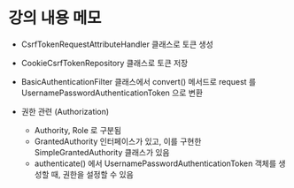 # 강의 내용 메모

- CsrfTokenRequestAttributeHandler 클래스로 토큰 생성
- CookieCsrfTokenRepository 클래스로 토큰 저장
- BasicAuthenticationFilter 클래스에서 convert() 메서드로 request 를 UsernamePasswordAuthenticationToken 으로 변환

- 권한 관련 (Authorization)
    - Authority, Role 로 구분됨
    - GrantedAuthority 인터페이스가 있고, 이를 구현한 SimpleGrantedAuthority 클래스가 있음
    - authenticate() 에서 UsernamePasswordAuthenticationToken 객체를 생성할 때, 권한을 설정할 수 있음
